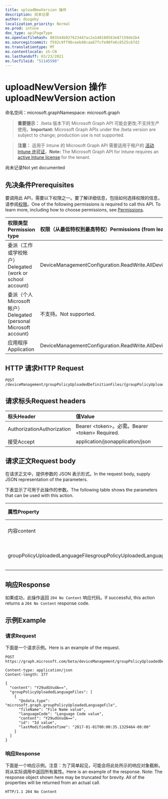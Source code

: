 ```yaml
---
title: uploadNewVersion 操作
description: 尚未记录
author: dougeby
localization_priority: Normal
ms.prod: intune
doc_type: apiPageType
ms.openlocfilehash: 803544b927623447ac2a148188563e87159de1b4
ms.sourcegitcommit: f592c9ff96ceeb40caa67fcfe90fe6c8525cb7d2
ms.translationtype: MT
ms.contentlocale: zh-CN
ms.lasthandoff: 03/23/2021
ms.locfileid: "51145598"
---
```

# <a name="uploadnewversion-action"></a><span data-ttu-id="997c4-103">uploadNewVersion 操作</span><span class="sxs-lookup"><span data-stu-id="997c4-103">uploadNewVersion action</span></span>

<span data-ttu-id="997c4-104">命名空间：microsoft.graph</span><span class="sxs-lookup"><span data-stu-id="997c4-104">Namespace: microsoft.graph</span></span>

> <span data-ttu-id="997c4-105">**重要提示：** /beta 版本下的 Microsoft Graph API 可能会更改;不支持生产使用。</span><span class="sxs-lookup"><span data-stu-id="997c4-105">**Important:** Microsoft Graph APIs under the /beta version are subject to change; production use is not supported.</span></span>

> <span data-ttu-id="997c4-106">**注意：** 适用于 Intune 的 Microsoft Graph API 需要适用于租户的 [活动 Intune 许可证](https://go.microsoft.com/fwlink/?linkid=839381)。</span><span class="sxs-lookup"><span data-stu-id="997c4-106">**Note:** The Microsoft Graph API for Intune requires an [active Intune license](https://go.microsoft.com/fwlink/?linkid=839381) for the tenant.</span></span>

<span data-ttu-id="997c4-107">尚未记录</span><span class="sxs-lookup"><span data-stu-id="997c4-107">Not yet documented</span></span>

## <a name="prerequisites"></a><span data-ttu-id="997c4-108">先决条件</span><span class="sxs-lookup"><span data-stu-id="997c4-108">Prerequisites</span></span>
<span data-ttu-id="997c4-p101">要调用此 API，需要以下权限之一。要了解详细信息，包括如何选择权限的信息，请参阅[权限](/graph/permissions-reference)。</span><span class="sxs-lookup"><span data-stu-id="997c4-p101">One of the following permissions is required to call this API. To learn more, including how to choose permissions, see [Permissions](/graph/permissions-reference).</span></span>

|<span data-ttu-id="997c4-111">权限类型</span><span class="sxs-lookup"><span data-stu-id="997c4-111">Permission type</span></span>|<span data-ttu-id="997c4-112">权限（从最低特权到最高特权）</span><span class="sxs-lookup"><span data-stu-id="997c4-112">Permissions (from least to most privileged)</span></span>|
|:---|:---|
|<span data-ttu-id="997c4-113">委派（工作或学校帐户）</span><span class="sxs-lookup"><span data-stu-id="997c4-113">Delegated (work or school account)</span></span>|<span data-ttu-id="997c4-114">DeviceManagementConfiguration.ReadWrite.All</span><span class="sxs-lookup"><span data-stu-id="997c4-114">DeviceManagementConfiguration.ReadWrite.All</span></span>|
|<span data-ttu-id="997c4-115">委派（个人 Microsoft 帐户）</span><span class="sxs-lookup"><span data-stu-id="997c4-115">Delegated (personal Microsoft account)</span></span>|<span data-ttu-id="997c4-116">不支持。</span><span class="sxs-lookup"><span data-stu-id="997c4-116">Not supported.</span></span>|
|<span data-ttu-id="997c4-117">应用程序</span><span class="sxs-lookup"><span data-stu-id="997c4-117">Application</span></span>|<span data-ttu-id="997c4-118">DeviceManagementConfiguration.ReadWrite.All</span><span class="sxs-lookup"><span data-stu-id="997c4-118">DeviceManagementConfiguration.ReadWrite.All</span></span>|

## <a name="http-request"></a><span data-ttu-id="997c4-119">HTTP 请求</span><span class="sxs-lookup"><span data-stu-id="997c4-119">HTTP Request</span></span>
<!-- {
  "blockType": "ignored"
}
-->
``` http
POST /deviceManagement/groupPolicyUploadedDefinitionFiles/{groupPolicyUploadedDefinitionFileId}/uploadNewVersion
```

## <a name="request-headers"></a><span data-ttu-id="997c4-120">请求标头</span><span class="sxs-lookup"><span data-stu-id="997c4-120">Request headers</span></span>
|<span data-ttu-id="997c4-121">标头</span><span class="sxs-lookup"><span data-stu-id="997c4-121">Header</span></span>|<span data-ttu-id="997c4-122">值</span><span class="sxs-lookup"><span data-stu-id="997c4-122">Value</span></span>|
|:---|:---|
|<span data-ttu-id="997c4-123">Authorization</span><span class="sxs-lookup"><span data-stu-id="997c4-123">Authorization</span></span>|<span data-ttu-id="997c4-124">Bearer &lt;token&gt;。必需。</span><span class="sxs-lookup"><span data-stu-id="997c4-124">Bearer &lt;token&gt; Required.</span></span>|
|<span data-ttu-id="997c4-125">接受</span><span class="sxs-lookup"><span data-stu-id="997c4-125">Accept</span></span>|<span data-ttu-id="997c4-126">application/json</span><span class="sxs-lookup"><span data-stu-id="997c4-126">application/json</span></span>|

## <a name="request-body"></a><span data-ttu-id="997c4-127">请求正文</span><span class="sxs-lookup"><span data-stu-id="997c4-127">Request body</span></span>
<span data-ttu-id="997c4-128">在请求正文中，提供参数的 JSON 表示形式。</span><span class="sxs-lookup"><span data-stu-id="997c4-128">In the request body, supply JSON representation of the parameters.</span></span>

<span data-ttu-id="997c4-129">下表显示了可用于此操作的参数。</span><span class="sxs-lookup"><span data-stu-id="997c4-129">The following table shows the parameters that can be used with this action.</span></span>

|<span data-ttu-id="997c4-130">属性</span><span class="sxs-lookup"><span data-stu-id="997c4-130">Property</span></span>|<span data-ttu-id="997c4-131">类型</span><span class="sxs-lookup"><span data-stu-id="997c4-131">Type</span></span>|<span data-ttu-id="997c4-132">说明</span><span class="sxs-lookup"><span data-stu-id="997c4-132">Description</span></span>|
|:---|:---|:---|
|<span data-ttu-id="997c4-133">内容</span><span class="sxs-lookup"><span data-stu-id="997c4-133">content</span></span>|<span data-ttu-id="997c4-134">Binary</span><span class="sxs-lookup"><span data-stu-id="997c4-134">Binary</span></span>|<span data-ttu-id="997c4-135">尚未记录</span><span class="sxs-lookup"><span data-stu-id="997c4-135">Not yet documented</span></span>|
|<span data-ttu-id="997c4-136">groupPolicyUploadedLanguageFiles</span><span class="sxs-lookup"><span data-stu-id="997c4-136">groupPolicyUploadedLanguageFiles</span></span>|<span data-ttu-id="997c4-137">[groupPolicyUploadedLanguageFile](../resources/intune-grouppolicy-grouppolicyuploadedlanguagefile.md) 集合</span><span class="sxs-lookup"><span data-stu-id="997c4-137">[groupPolicyUploadedLanguageFile](../resources/intune-grouppolicy-grouppolicyuploadedlanguagefile.md) collection</span></span>|<span data-ttu-id="997c4-138">尚未记录</span><span class="sxs-lookup"><span data-stu-id="997c4-138">Not yet documented</span></span>|



## <a name="response"></a><span data-ttu-id="997c4-139">响应</span><span class="sxs-lookup"><span data-stu-id="997c4-139">Response</span></span>
<span data-ttu-id="997c4-140">如果成功，此操作返回 `204 No Content` 响应代码。</span><span class="sxs-lookup"><span data-stu-id="997c4-140">If successful, this action returns a `204 No Content` response code.</span></span>

## <a name="example"></a><span data-ttu-id="997c4-141">示例</span><span class="sxs-lookup"><span data-stu-id="997c4-141">Example</span></span>

### <a name="request"></a><span data-ttu-id="997c4-142">请求</span><span class="sxs-lookup"><span data-stu-id="997c4-142">Request</span></span>
<span data-ttu-id="997c4-143">下面是一个请求示例。</span><span class="sxs-lookup"><span data-stu-id="997c4-143">Here is an example of the request.</span></span>
``` http
POST https://graph.microsoft.com/beta/deviceManagement/groupPolicyUploadedDefinitionFiles/{groupPolicyUploadedDefinitionFileId}/uploadNewVersion

Content-type: application/json
Content-length: 377

{
  "content": "Y29udGVudA==",
  "groupPolicyUploadedLanguageFiles": [
    {
      "@odata.type": "microsoft.graph.groupPolicyUploadedLanguageFile",
      "fileName": "File Name value",
      "languageCode": "Language Code value",
      "content": "Y29udGVudA==",
      "id": "Id value",
      "lastModifiedDateTime": "2017-01-01T00:00:35.1329464-08:00"
    }
  ]
}
```

### <a name="response"></a><span data-ttu-id="997c4-144">响应</span><span class="sxs-lookup"><span data-stu-id="997c4-144">Response</span></span>
<span data-ttu-id="997c4-p102">下面是一个响应示例。注意：为了简单起见，可能会将此处所示的响应对象截断。将从实际调用中返回所有属性。</span><span class="sxs-lookup"><span data-stu-id="997c4-p102">Here is an example of the response. Note: The response object shown here may be truncated for brevity. All of the properties will be returned from an actual call.</span></span>
``` http
HTTP/1.1 204 No Content
```




